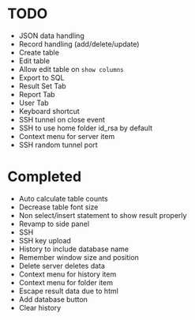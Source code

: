 # TODO

- JSON data handling
- Record handling (add/delete/update)
- Create table
- Edit table
- Allow edit table on `show columns`
- Export to SQL
- Result Set Tab
- Report Tab
- User Tab
- Keyboard shortcut
- SSH tunnel on close event
- SSH to use home folder id_rsa by default
- Context menu for server item
- SSH random tunnel port

# Completed

- Auto calculate table counts
- Decrease table font size
- Non select/insert statement to show result properly
- Revamp to side panel
- SSH
- SSH key upload
- History to include database name
- Remember window size and position
- Delete server deletes data
- Context menu for history item
- Context menu for folder item
- Escape result data due to html
- Add database button
- Clear history
